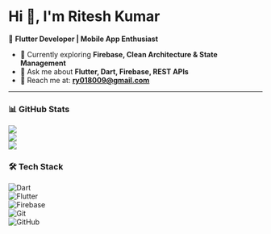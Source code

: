 # Hi 👋, I'm Ritesh Kumar  

🚀 **Flutter Developer | Mobile App Enthusiast**  

- 🌱 Currently exploring **Firebase, Clean Architecture & State Management**  
- 💬 Ask me about **Flutter, Dart, Firebase, REST APIs**  
- 📧 Reach me at: **ry018009@gmail.com**  

---

### 📊 GitHub Stats  
![](https://github-readme-stats.vercel.app/api?username=DevRiteshKumar&theme=radical&hide_border=false&include_all_commits=true&count_private=true)  
![](https://github-readme-streak-stats.herokuapp.com/?user=DevRiteshKumar&theme=radical&hide_border=false)  
![](https://github-readme-stats.vercel.app/api/top-langs/?username=DevRiteshKumar&theme=radical&hide_border=false&layout=compact)  

### 🛠️ Tech Stack  
![Dart](https://img.shields.io/badge/Dart-0175C2?style=for-the-badge&logo=dart&logoColor=white)  
![Flutter](https://img.shields.io/badge/Flutter-02569B?style=for-the-badge&logo=flutter&logoColor=white)  
![Firebase](https://img.shields.io/badge/Firebase-FFCA28?style=for-the-badge&logo=firebase&logoColor=black)  
![Git](https://img.shields.io/badge/Git-F05033?style=for-the-badge&logo=git&logoColor=white)  
![GitHub](https://img.shields.io/badge/GitHub-181717?style=for-the-badge&logo=github&logoColor=white)  
